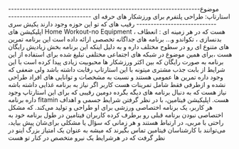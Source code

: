 -------------------------------------------------------------------موضوع استارتاپ: طراحی پلتفرم برای ورزشکار های حرفه ای ---------------------------------------------------------
رقیب های که تو این حوزه وجود دارند یکیش سری اپلیکیشن های  Home Workout-no Equipment هست که در هر زمینه ای : انعطاف ، بدنسازی ، تکواندو و... برنامه های جداگانه تخصصی ارائه داده است این برنامه تمرین های متنوع ای رو در سطوح مختلف داره و به دلیل اینکه این برنامه بخش زیادیش رایگان هست ،برای همین موضوع در شبکه های اجتماعی مختلفی تبلیغ شده برای استفاده از این برنامه به صورت رایگان که بین اکثر ورزشکار ها محبوبیت زیادی پیدا کرده است با این شرایط از بابت جذب مشتری میتونه با این استارتاپ رقابت داشته باشد ولی ضعفی که وجود داره تمرین ها عمومی هستند و نسبت به مشخصات و توانایی های افراد طراحی نشده و ازطرفی فقط شامل تمرینات هست کاربر اگر نیاز به برنامه غذایی داشته باشه نیاز هست که به دنبال برنامه های دیگه بگرده
دومین رقیبی که برای این استارتاپ وجود داره برنامه fitamin هست. اپلیکیشن فیتامین، با در نظر گرفتن شرایط جسمی و اهداف هر کاربر، یک برنامه اختصاصی ورزشی برای او طراحی و تولید می‌کند. که مشکل اختصاصی نبودن برنامه قبلی رو برطرف کرده
کاربران فیتامین در طول برنامه خود به راحتی با مربی، در ارتباط هستند و هر زمانی که سؤال یا مشکلی برای‌شان پیش بیاید، می‌توانند با کارشناسان فیتامین تماس بگیرند که میشه به عنوان یک امتیاز بزرگ اینو در نظر گرفت که در هرشرایط یک نیرو متخصص در کنار تو هست
